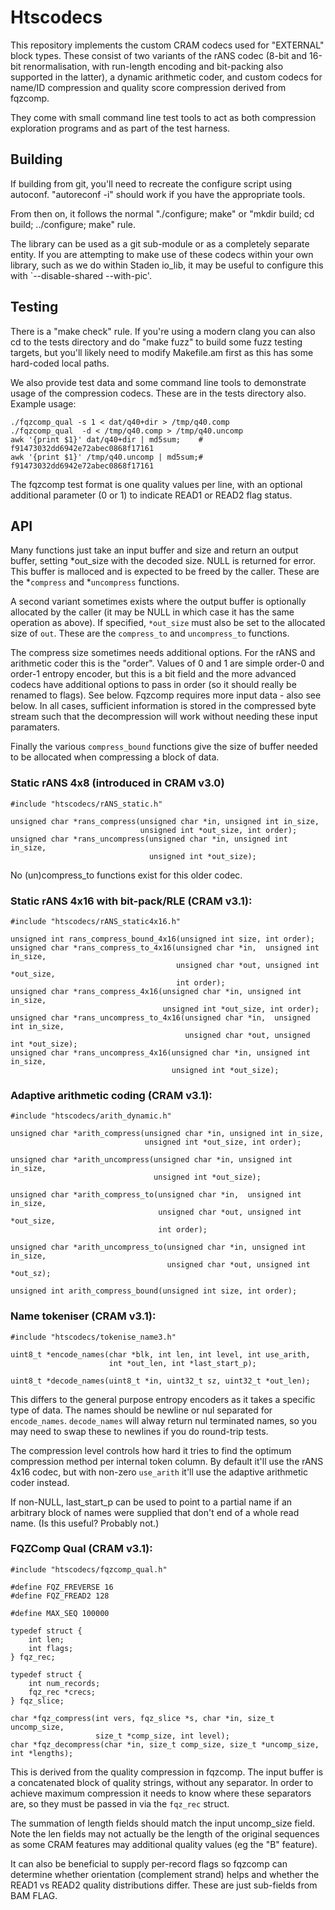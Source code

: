 Htscodecs
=========

This repository implements the custom CRAM codecs used for "EXTERNAL"
block types.  These consist of two variants of the rANS codec (8-bit
and 16-bit renormalisation, with run-length encoding and bit-packing
also supported in the latter), a dynamic arithmetic coder, and custom
codecs for name/ID compression and quality score compression derived
from fqzcomp.


They come with small command line test tools to act as both
compression exploration programs and as part of the test harness.


Building
--------

If building from git, you'll need to recreate the configure script
using autoconf.  "autoreconf -i" should work if you have the
appropriate tools.

From then on, it follows the normal "./configure; make" or
"mkdir build; cd build; ../configure; make" rule.

The library can be used as a git sub-module or as a completely
separate entity.  If you are attempting to make use of these codecs
within your own library, such as we do within Staden io_lib, it may be
useful to configure this with `--disable-shared --with-pic'.


Testing
-------

There is a "make check" rule.  If you're using a modern clang you can
also cd to the tests directory and do "make fuzz" to build some fuzz
testing targets, but you'll likely need to modify Makefile.am first as
this has some hard-coded local paths.

We also provide test data and some command line tools to demonstrate
usage of the compression codecs.  These are in the tests directory
also. Example usage:

    ./fqzcomp_qual -s 1 < dat/q40+dir > /tmp/q40.comp
    ./fqzcomp_qual  -d < /tmp/q40.comp > /tmp/q40.uncomp
    awk '{print $1}' dat/q40+dir | md5sum;    # f91473032dd6942e72abec0868f17161
    awk '{print $1}' /tmp/q40.uncomp | md5sum;# f91473032dd6942e72abec0868f17161

The fqzcomp test format is one quality values per line, with an
optional additional parameter (0 or 1) to indicate READ1 or READ2 flag
status.


API
---

Many functions just take an input buffer and size and return an output
buffer, setting *out_size with the decoded size.  NULL is returned for
error.  This buffer is malloced and is expected to be freed by the
caller.  These are the *`compress` and *`uncompress` functions.

A second variant sometimes exists where the output buffer is
optionally allocated by the caller (it may be NULL in which case it
has the same operation as above).  If specified, `*out_size` must also
be set to the allocated size of `out`.  These are the `compress_to`
and `uncompress_to` functions.

The compress size sometimes needs additional options.  For the rANS
and arithmetic coder this is the "order".  Values of 0 and 1 are
simple order-0 and order-1 entropy encoder, but this is a bit field
and the more advanced codecs have additional options to pass in order
(so it should really be renamed to flags).  See below.  Fqzcomp
requires more input data - also see below.  In all cases, sufficient
information is stored in the compressed byte stream such that the
decompression will work without needing these input paramaters.

Finally the various `compress_bound` functions give the size of buffer
needed to be allocated when compressing a block of data.


### Static rANS 4x8 (introduced in CRAM v3.0)

```
#include "htscodecs/rANS_static.h"

unsigned char *rans_compress(unsigned char *in, unsigned int in_size,
                             unsigned int *out_size, int order);
unsigned char *rans_uncompress(unsigned char *in, unsigned int in_size,
                               unsigned int *out_size);
```

No (un)compress_to functions exist for this older codec.


### Static rANS 4x16 with bit-pack/RLE (CRAM v3.1):

```
#include "htscodecs/rANS_static4x16.h"

unsigned int rans_compress_bound_4x16(unsigned int size, int order);
unsigned char *rans_compress_to_4x16(unsigned char *in,  unsigned int in_size,
                                     unsigned char *out, unsigned int *out_size,
                                     int order);
unsigned char *rans_compress_4x16(unsigned char *in, unsigned int in_size,
                                  unsigned int *out_size, int order);
unsigned char *rans_uncompress_to_4x16(unsigned char *in,  unsigned int in_size,
                                       unsigned char *out, unsigned int *out_size);
unsigned char *rans_uncompress_4x16(unsigned char *in, unsigned int in_size,
                                    unsigned int *out_size);
```

### Adaptive arithmetic coding (CRAM v3.1):

```
#include "htscodecs/arith_dynamic.h"

unsigned char *arith_compress(unsigned char *in, unsigned int in_size,
                              unsigned int *out_size, int order);

unsigned char *arith_uncompress(unsigned char *in, unsigned int in_size,
                                unsigned int *out_size);

unsigned char *arith_compress_to(unsigned char *in,  unsigned int in_size,
                                 unsigned char *out, unsigned int *out_size,
                                 int order);

unsigned char *arith_uncompress_to(unsigned char *in, unsigned int in_size,
                                   unsigned char *out, unsigned int *out_sz);

unsigned int arith_compress_bound(unsigned int size, int order);
```

### Name tokeniser (CRAM v3.1):

```
#include "htscodecs/tokenise_name3.h"

uint8_t *encode_names(char *blk, int len, int level, int use_arith,
                      int *out_len, int *last_start_p);

uint8_t *decode_names(uint8_t *in, uint32_t sz, uint32_t *out_len);
```

This differs to the general purpose entropy encoders as it takes a
specific type of data.  The names should be newline or nul separated
for `encode_names`.  `decode_names` will alway return nul terminated
names, so you may need to swap these to newlines if you do round-trip
tests.

The compression level controls how hard it tries to find the optimum
compression method per internal token column.  By default it'll use
the rANS 4x16 codec, but with non-zero `use_arith` it'll use the
adaptive arithmetic coder instead.

If non-NULL, last_start_p can be used to point to a partial name if an
arbitrary block of names were supplied that don't end of a whole read
name. (Is this useful?  Probably not.)


### FQZComp Qual (CRAM v3.1):


```
#include "htscodecs/fqzcomp_qual.h"

#define FQZ_FREVERSE 16
#define FQZ_FREAD2 128

#define MAX_SEQ 100000

typedef struct {
    int len;
    int flags;
} fqz_rec;

typedef struct {
    int num_records;
    fqz_rec *crecs;
} fqz_slice;

char *fqz_compress(int vers, fqz_slice *s, char *in, size_t uncomp_size,
                   size_t *comp_size, int level);
char *fqz_decompress(char *in, size_t comp_size, size_t *uncomp_size, int *lengths);
```

This is derived from the quality compression in fqzcomp.  The input
buffer is a concatenated block of quality strings, without any
separator.  In order to achieve maximum compression it needs to know
where these separators are, so they must be passed in via the
`fqz_rec` struct.

The summation of length fields should match the input uncomp_size
field.  Note the len fields may not actually be the length of the
original sequences as some CRAM features may additional quality values
(eg the "B" feature).

It can also be beneficial to supply per-record flags so fqzcomp can
determine whether orientation (complement strand) helps and whether
the READ1 vs READ2 quality distributions differ.  These are just
sub-fields from BAM FLAG.
